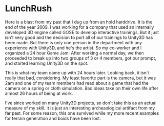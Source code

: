 # LunchRush
Here is a blast from my past that I dug up from an hold harddrive. It is the end of the year 2009. I was working for a company that used an internally developed 3D engine called GOSE to develop interactive trainings. But it just isn't very good and the decision to port all of our trainings to Unity3D has been made. But there is only one person in the department with any experience with Unity3D, and he's the artist. So my co-worker and I organized a 24 hour Game Jam. After working a normal day, we then proceeded to break up into two groups of 3 or 4 members, got our prompt, and started learning Unity3D on the spot.

This is what my team came up with 24 hours later. Looking back, it isn't really that bad, considering. My least favorite part is the camera, but it was 2am and one of my team members had read about a game that had the camera on a spring or cloth simulation. Bad ideas take on their own life after almost 26 hours of being at work.

I've since worked on many Unity3D projects, so don't take this as an actual measure of my skill. It is just an interesting archeaological artifact from my far past. For some reason, this one survived while my more recent examples for terrain generation and boids have been lost.
